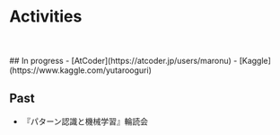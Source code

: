 # Activities

<br>
<br>
## In progress
- [AtCoder](https://atcoder.jp/users/maronu)
- [Kaggle](https://www.kaggle.com/yutarooguri)

## Past
- 『パターン認識と機械学習』輪読会

<br>
<br>
